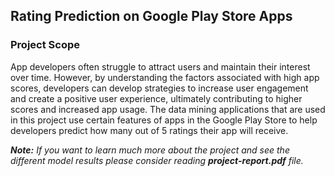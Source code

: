## Rating Prediction on Google Play Store Apps

### Project Scope

App developers often struggle to attract users and maintain their interest over time. However, by understanding the factors associated with high app scores, developers can develop strategies to increase user engagement and create a positive user experience, ultimately contributing to higher scores and increased app usage. The data mining applications that are used in this project use certain features of apps in the Google Play Store to help developers predict how many out of 5 ratings their app will receive.

_**Note:** If you want to learn much more about the project and see the different model results please consider reading **project-report.pdf** file._
